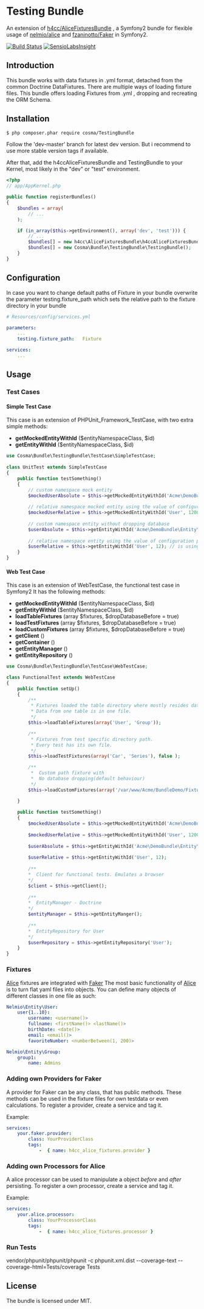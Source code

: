 Testing Bundle
================

An extension of [h4cc/AliceFixturesBundle](https://github.com/h4cc/AliceFixturesBundle) , a Symfony2 bundle for flexible usage of [nelmio/alice](https://github.com/nelmio/alice) and [fzaninotto/Faker](https://github.com/fzaninotto/Faker) in Symfony2.


[![Build Status](https://drone.io/bitbucket.org/cosma/testing-bundle/status.png)](https://drone.io/bitbucket.org/cosma/testing-bundle/latest)
[![SensioLabsInsight](https://insight.sensiolabs.com/projects/7697e84e-fd7f-47ae-97cf-66a266c9b4c0/mini.png)](https://insight.sensiolabs.com/projects/7697e84e-fd7f-47ae-97cf-66a266c9b4c0)



## Introduction

This bundle works with data fixtures in .yml format, detached from the common Doctrine DataFixtures.
There are multiple ways of loading fixture files.
This bundle offers loading Fixtures from .yml ,  dropping and recreating the ORM Schema.



## Installation

```bash
$ php composer.phar require cosma/TestingBundle
```
Follow the 'dev-master' branch for latest dev version. But i recommend to use more stable version tags if available.


After that, add the h4ccAliceFixturesBundle and TestingBundle to your Kernel, most likely in the "dev" or "test" environment.

```php
<?php
// app/AppKernel.php

public function registerBundles()
{
    $bundles = array(
        // ...
    );

    if (in_array($this->getEnvironment(), array('dev', 'test'))) {
        // ...
        $bundles[] = new h4cc\AliceFixturesBundle\h4ccAliceFixturesBundle();
        $bundles[] = new Cosma\Bundle\TestingBundle\TestingBundle();
    }
}
```



## Configuration

In case you want to change default paths of Fixture in your bundle overwrite the parameter testing.fixture_path which sets the relative path to the fixture directory in your bundle

```yaml
# Resources/config/services.yml

parameters:
    ...
    testing.fixture_path:   Fixture

services:
    ...
```



## Usage

### Test Cases


#### Simple Test Case
This case is an extension of PHPUnit_Framework_TestCase, with two extra simple methods:

* **getMockedEntityWithId** ($entityNamespaceClass, $id)
* **getEntityWithId** ($entityNamespaceClass, $id)


```php
use Cosma\Bundle\TestingBundle\TestCase\SimpleTestCase;
 
class UnitTest extends SimpleTestCase
{
    public function testSomething()
    {
        // custom namespace mock entity
        $mockedUserAbsolute = $this->getMockedEntityWithId('Acme\DemoBundle\Entity\User', 12345);
        
        // relative namespace mocked entity using the value of configuration parameter entity_namespace
        $mockedUserRelative = $this->getMockedEntityWithId('User', 1200);
         
        // custom namespace entity without dropping database
        $userAbsolute = $this->getEntityWithId('Acme\DemoBundle\Entity\User', 134);
        
        // relative namespace entity using the value of configuration parameter entity_namespace
        $userRelative = $this->getEntityWithId('User', 12); // is using the value of configuration parameter entity_namespace
    }
}
```
 


#### Web Test Case
This case is an extension of WebTestCase, the functional test case in Symfony2 
It has the following methods:

* **getMockedEntityWithId** ($entityNamespaceClass, $id)
* **getEntityWithId** ($entityNamespaceClass, $id)
* **loadTableFixtures** (array $fixtures, $dropDatabaseBefore = true)
* **loadTestFixtures** (array $fixtures, $dropDatabaseBefore = true)
* **loadCustomFixtures** (array $fixtures, $dropDatabaseBefore = true)
* **getClient** ()
* **getContainer** ()
* **getEntityManager** ()
* **getEntityRepository** ()


```php
use Cosma\Bundle\TestingBundle\TestCase\WebTestCase;

class FunctionalTest extends WebTestCase
{
    public function setUp()
    {
        /**
         * Fixtures loaded the table directory where mostly resides data for DB tables
         * Data from one table is in one file.
         */
        $this->loadTableFixtures(array('User', 'Group'));

        /**
         * Fixtures from test specific directory path.
         * Every test has its own file.
         */
        $this->loadTestFixtures(array('Car', 'Series'), false );

        /**
         *  Custom path fixture with
         *  No database dropping(default behaviour)
         */
        $this->loadCustomFixtures(array('/var/www/Acme/BundleDemo/Fixture/Colleague'), false);

    }
    
    public function testSomething()
    {
        $mockedUserAbsolute = $this->getMockedEntityWithId('Acme\DemoBundle\Entity\User', 11);
        
        $mockedUserRelative = $this->getMockedEntityWithId('User', 1200);
        
        $userAbsolute = $this->getEntityWithId('Acme\DemoBundle\Entity\User', 134);
        
        $userRelative = $this->getEntityWithId('User', 12);
        
        /**
        *  Client for functional tests. Emulates a browser
        */
        $client = $this->getClient();
        
        /**
        *  EntityManager - Doctrine
        */
        $entityManager = $this->getEntityManger();
        
        /**
        *  EntityRepository for User
        */
        $userRepository = $this->getEntityRepository('User');
    }
}
```



### Fixtures

[Alice](https://github.com/nelmio/alice) fixtures are integrated with [Faker](https://github.com/fzaninotto/Faker)
The most basic functionality of [Alice](https://github.com/nelmio/alice) is to turn flat yaml files into objects. 
You can define many objects of different classes in one file as such:

```yaml
Nelmio\Entity\User:
    user{1..10}:
        username: <username()>
        fullname: <firstName()> <lastName()>
        birthDate: <date()>
        email: <email()>
        favoriteNumber: <numberBetween(1, 200)>

Nelmio\Entity\Group:
    group1:
        name: Admins        
```




### Adding own Providers for Faker

A provider for Faker can be any class, that has public methods.
These methods can be used in the fixture files for own testdata or even calculations.
To register a provider, create a service and tag it.

Example:

```yaml
services:
    your.faker.provider:
        class: YourProviderClass
        tags:
            -  { name: h4cc_alice_fixtures.provider }
```


### Adding own Processors for Alice

A alice processor can be used to manipulate a object _before_ and _after_ persisting.
To register a own processor, create a service and tag it.

Example:

```yaml
services:
    your.alice.processor:
        class: YourProcessorClass
        tags:
            -  { name: h4cc_alice_fixtures.processor }
```




### Run Tests ###

vendor/phpunit/phpunit/phpunit -c phpunit.xml.dist --coverage-text --coverage-html=Tests/coverage Tests




## License

The bundle is licensed under MIT.


